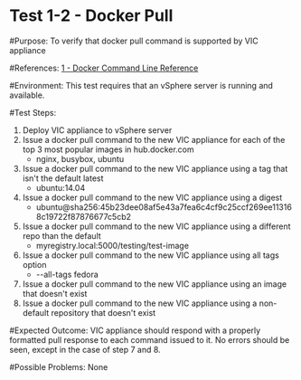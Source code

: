 Test 1-2 - Docker Pull
=======

#Purpose:
To verify that docker pull command is supported by VIC appliance

#References:
[1 - Docker Command Line Reference](https://docs.docker.com/engine/reference/commandline/pull/)

#Environment:
This test requires that an vSphere server is running and available.

#Test Steps:
1. Deploy VIC appliance to vSphere server
2. Issue a docker pull command to the new VIC appliance for each of the top 3 most popular images in hub.docker.com
    * nginx, busybox, ubuntu
3. Issue a docker pull command to the new VIC appliance using a tag that isn't the default latest
    * ubuntu:14.04
4. Issue a docker pull command to the new VIC appliance using a digest
    * ubuntu@sha256:45b23dee08af5e43a7fea6c4cf9c25ccf269ee113168c19722f87876677c5cb2
5. Issue a docker pull command to the new VIC appliance using a different repo than the default
    * myregistry.local:5000/testing/test-image
6. Issue a docker pull command to the new VIC appliance using all tags option
    * --all-tags fedora
7. Issue a docker pull command to the new VIC appliance using an image that doesn't exist
8. Issue a docker pull command to the new VIC appliance using a non-default repository that doesn't exist

#Expected Outcome:
VIC appliance should respond with a properly formatted pull response to each command issued to it. No errors should be seen, except in the case of step 7 and 8.

#Possible Problems:
None
